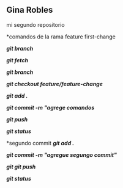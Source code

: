 ## Gina Robles

mi segundo repositorio

*comandos de la rama feature first-change

***git branch***

***git fetch***

***git branch***

***git checkout feature/feature-change***

***git add .***

***git commit -m "agrege comandos***

***git push***

***git status***

*segundo commit 
***git add .***

***git commit -m "agregue segungo commit"***

***git git push***

***git status***


